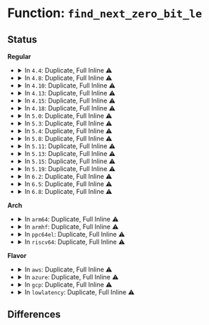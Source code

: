 # Function: <code>find_next_zero_bit_le</code>

## Status
<b>Regular</b>
<ul>
<li>
<details>
<summary>In <code>4.4</code>: Duplicate, Full Inline ⚠️</summary>

**Collision:** Static Duplication

**Inline:** Full

**Transformation:** False

**Instances:**

```
In fs/ext4/balloc.c (ffffffff8128f224)
Location: include/asm-generic/bitops/le.h:11
Inline: True
Inline callers:
  - fs/ext4/balloc.c:ext4_validate_block_bitmap
```
```
In fs/ext4/ialloc.c (ffffffff812946f6)
Location: include/asm-generic/bitops/le.h:11
Inline: True
Inline callers:
  - fs/ext4/ialloc.c:__ext4_new_inode
```
```
In fs/ext4/mballoc.c (ffffffff812ce238)
Location: include/asm-generic/bitops/le.h:11
Inline: True
Inline callers:
  - fs/ext4/mballoc.c:ext4_mb_generate_buddy
  - fs/ext4/mballoc.c:ext4_mb_generate_buddy
  - fs/ext4/mballoc.c:mb_free_blocks
  - fs/ext4/mballoc.c:ext4_mb_simple_scan_group
  - fs/ext4/mballoc.c:ext4_mb_complex_scan_group
  - fs/ext4/mballoc.c:ext4_trim_fs
```
```
In drivers/nvdimm/label.c (ffffffff8159f5f9)
Location: include/asm-generic/bitops/le.h:11
Inline: True
Inline callers:
  - drivers/nvdimm/label.c:nd_label_reserve_dpa
  - drivers/nvdimm/label.c:nd_label_reserve_dpa
  - drivers/nvdimm/label.c:nd_label_active_count
  - drivers/nvdimm/label.c:nd_label_active_count
  - drivers/nvdimm/label.c:nd_label_active
  - drivers/nvdimm/label.c:nd_label_active
  - drivers/nvdimm/label.c:__blk_label_update
  - drivers/nvdimm/label.c:__blk_label_update
  - drivers/nvdimm/label.c:__blk_label_update
  - drivers/nvdimm/label.c:__blk_label_update
```
</details>
</li>
<li>
<details>
<summary>In <code>4.8</code>: Duplicate, Full Inline ⚠️</summary>

**Collision:** Static Duplication

**Inline:** Full

**Transformation:** False

**Instances:**

```
In fs/ext4/balloc.c (ffffffff812bc740)
Location: include/asm-generic/bitops/le.h:11
Inline: True
Inline callers:
  - fs/ext4/balloc.c:ext4_validate_block_bitmap
```
```
In fs/ext4/ialloc.c (ffffffff812c1cf1)
Location: include/asm-generic/bitops/le.h:11
Inline: True
Inline callers:
  - fs/ext4/ialloc.c:__ext4_new_inode
```
```
In fs/ext4/mballoc.c (ffffffff8130566d)
Location: include/asm-generic/bitops/le.h:11
Inline: True
Inline callers:
  - fs/ext4/mballoc.c:ext4_trim_fs
  - fs/ext4/mballoc.c:ext4_mb_complex_scan_group
  - fs/ext4/mballoc.c:ext4_mb_simple_scan_group
  - fs/ext4/mballoc.c:mb_free_blocks
  - fs/ext4/mballoc.c:ext4_mb_generate_buddy
  - fs/ext4/mballoc.c:ext4_mb_generate_buddy
```
```
In drivers/nvdimm/label.c (ffffffff815f6336)
Location: include/asm-generic/bitops/le.h:11
Inline: True
Inline callers:
  - drivers/nvdimm/label.c:__blk_label_update
  - drivers/nvdimm/label.c:__blk_label_update
  - drivers/nvdimm/label.c:__blk_label_update
  - drivers/nvdimm/label.c:__blk_label_update
  - drivers/nvdimm/label.c:nd_label_active
  - drivers/nvdimm/label.c:nd_label_active
  - drivers/nvdimm/label.c:nd_label_active_count
  - drivers/nvdimm/label.c:nd_label_active_count
  - drivers/nvdimm/label.c:nd_label_reserve_dpa
  - drivers/nvdimm/label.c:nd_label_reserve_dpa
```
</details>
</li>
<li>
<details>
<summary>In <code>4.10</code>: Duplicate, Full Inline ⚠️</summary>

**Collision:** Static Duplication

**Inline:** Full

**Transformation:** False

**Instances:**

```
In fs/ext4/balloc.c (ffffffff812d1d90)
Location: include/asm-generic/bitops/le.h:11
Inline: True
Inline callers:
  - fs/ext4/balloc.c:ext4_validate_block_bitmap
```
```
In fs/ext4/ialloc.c (ffffffff812d7353)
Location: include/asm-generic/bitops/le.h:11
Inline: True
Inline callers:
  - fs/ext4/ialloc.c:__ext4_new_inode
```
```
In fs/ext4/mballoc.c (ffffffff8131b62b)
Location: include/asm-generic/bitops/le.h:11
Inline: True
Inline callers:
  - fs/ext4/mballoc.c:ext4_trim_fs
  - fs/ext4/mballoc.c:ext4_mb_complex_scan_group
  - fs/ext4/mballoc.c:ext4_mb_simple_scan_group
  - fs/ext4/mballoc.c:mb_free_blocks
  - fs/ext4/mballoc.c:ext4_mb_generate_buddy
  - fs/ext4/mballoc.c:ext4_mb_generate_buddy
```
```
In drivers/nvdimm/label.c (ffffffff81624163)
Location: include/asm-generic/bitops/le.h:11
Inline: True
Inline callers:
  - drivers/nvdimm/label.c:__blk_label_update
  - drivers/nvdimm/label.c:__blk_label_update
  - drivers/nvdimm/label.c:__blk_label_update
  - drivers/nvdimm/label.c:__blk_label_update
  - drivers/nvdimm/label.c:nd_label_active
  - drivers/nvdimm/label.c:nd_label_active
  - drivers/nvdimm/label.c:nd_label_active_count
  - drivers/nvdimm/label.c:nd_label_active_count
  - drivers/nvdimm/label.c:nd_label_reserve_dpa
  - drivers/nvdimm/label.c:nd_label_reserve_dpa
```
</details>
</li>
<li>
<details>
<summary>In <code>4.13</code>: Duplicate, Full Inline ⚠️</summary>

**Collision:** Static Duplication

**Inline:** Full

**Transformation:** False

**Instances:**

```
In fs/ext4/balloc.c (ffffffff812e3437)
Location: include/asm-generic/bitops/le.h:11
Inline: True
Inline callers:
  - fs/ext4/balloc.c:ext4_validate_block_bitmap
```
```
In fs/ext4/ialloc.c (ffffffff812f56e8)
Location: include/asm-generic/bitops/le.h:11
Inline: True
Inline callers:
  - fs/ext4/ialloc.c:__ext4_new_inode
```
```
In fs/ext4/mballoc.c (ffffffff813131ac)
Location: include/asm-generic/bitops/le.h:11
Inline: True
Inline callers:
  - fs/ext4/mballoc.c:ext4_mballoc_query_range
  - fs/ext4/mballoc.c:ext4_trim_fs
  - fs/ext4/mballoc.c:ext4_mb_complex_scan_group
  - fs/ext4/mballoc.c:ext4_mb_simple_scan_group
  - fs/ext4/mballoc.c:mb_free_blocks
  - fs/ext4/mballoc.c:ext4_mb_generate_buddy
  - fs/ext4/mballoc.c:ext4_mb_generate_buddy
```
```
In drivers/nvdimm/label.c (ffffffff81638e50)
Location: include/asm-generic/bitops/le.h:11
Inline: True
Inline callers:
  - drivers/nvdimm/label.c:__blk_label_update
  - drivers/nvdimm/label.c:__blk_label_update
  - drivers/nvdimm/label.c:__blk_label_update
  - drivers/nvdimm/label.c:__blk_label_update
  - drivers/nvdimm/label.c:nd_label_active
  - drivers/nvdimm/label.c:nd_label_active
  - drivers/nvdimm/label.c:nd_label_active_count
  - drivers/nvdimm/label.c:nd_label_active_count
  - drivers/nvdimm/label.c:nd_label_reserve_dpa
  - drivers/nvdimm/label.c:nd_label_reserve_dpa
```
</details>
</li>
<li>
<details>
<summary>In <code>4.15</code>: Duplicate, Full Inline ⚠️</summary>

**Collision:** Static Duplication

**Inline:** Full

**Transformation:** False

**Instances:**

```
In fs/ext4/balloc.c (ffffffff81307e27)
Location: include/asm-generic/bitops/le.h:12
Inline: True
Inline callers:
  - fs/ext4/balloc.c:ext4_validate_block_bitmap
```
```
In fs/ext4/ialloc.c (ffffffff81318450)
Location: include/asm-generic/bitops/le.h:12
Inline: True
```
```
In fs/ext4/mballoc.c (ffffffff8133796c)
Location: include/asm-generic/bitops/le.h:12
Inline: True
Inline callers:
  - fs/ext4/mballoc.c:ext4_mballoc_query_range
  - fs/ext4/mballoc.c:ext4_trim_fs
  - fs/ext4/mballoc.c:ext4_mb_complex_scan_group
  - fs/ext4/mballoc.c:ext4_mb_simple_scan_group
  - fs/ext4/mballoc.c:mb_free_blocks
  - fs/ext4/mballoc.c:ext4_mb_generate_buddy
  - fs/ext4/mballoc.c:ext4_mb_generate_buddy
```
```
In drivers/nvdimm/label.c (ffffffff816a1530)
Location: include/asm-generic/bitops/le.h:12
Inline: True
Inline callers:
  - drivers/nvdimm/label.c:__blk_label_update
  - drivers/nvdimm/label.c:__blk_label_update
  - drivers/nvdimm/label.c:__blk_label_update
  - drivers/nvdimm/label.c:__blk_label_update
  - drivers/nvdimm/label.c:nd_label_active
  - drivers/nvdimm/label.c:nd_label_active
  - drivers/nvdimm/label.c:nd_label_active_count
  - drivers/nvdimm/label.c:nd_label_active_count
  - drivers/nvdimm/label.c:nd_label_reserve_dpa
  - drivers/nvdimm/label.c:nd_label_reserve_dpa
```
</details>
</li>
<li>
<details>
<summary>In <code>4.18</code>: Duplicate, Full Inline ⚠️</summary>

**Collision:** Static Duplication

**Inline:** Full

**Transformation:** False

**Instances:**

```
In fs/ext4/balloc.c (ffffffff81335d6f)
Location: include/asm-generic/bitops/le.h:12
Inline: True
```
```
In fs/ext4/ialloc.c (ffffffff81346890)
Location: include/asm-generic/bitops/le.h:12
Inline: True
```
```
In fs/ext4/mballoc.c (ffffffff81365eba)
Location: include/asm-generic/bitops/le.h:12
Inline: True
Inline callers:
  - fs/ext4/mballoc.c:ext4_mballoc_query_range
  - fs/ext4/mballoc.c:ext4_trim_fs
  - fs/ext4/mballoc.c:ext4_mb_complex_scan_group
  - fs/ext4/mballoc.c:ext4_mb_simple_scan_group
  - fs/ext4/mballoc.c:mb_free_blocks
  - fs/ext4/mballoc.c:ext4_mb_generate_buddy
  - fs/ext4/mballoc.c:ext4_mb_generate_buddy
```
```
In drivers/nvdimm/label.c (ffffffff816ddcec)
Location: include/asm-generic/bitops/le.h:12
Inline: True
Inline callers:
  - drivers/nvdimm/label.c:__blk_label_update
  - drivers/nvdimm/label.c:__blk_label_update
  - drivers/nvdimm/label.c:__blk_label_update
  - drivers/nvdimm/label.c:__blk_label_update
  - drivers/nvdimm/label.c:nd_label_active
  - drivers/nvdimm/label.c:nd_label_active
  - drivers/nvdimm/label.c:nd_label_active_count
  - drivers/nvdimm/label.c:nd_label_active_count
  - drivers/nvdimm/label.c:nd_label_reserve_dpa
  - drivers/nvdimm/label.c:nd_label_reserve_dpa
```
</details>
</li>
<li>
<details>
<summary>In <code>5.0</code>: Duplicate, Full Inline ⚠️</summary>

**Collision:** Static Duplication

**Inline:** Full

**Transformation:** False

**Instances:**

```
In fs/ext4/balloc.c (ffffffff8134cfef)
Location: include/asm-generic/bitops/le.h:12
Inline: True
```
```
In fs/ext4/ialloc.c (ffffffff8135e580)
Location: include/asm-generic/bitops/le.h:12
Inline: True
```
```
In fs/ext4/mballoc.c (ffffffff8137e31a)
Location: include/asm-generic/bitops/le.h:12
Inline: True
Inline callers:
  - fs/ext4/mballoc.c:ext4_mballoc_query_range
  - fs/ext4/mballoc.c:ext4_trim_fs
  - fs/ext4/mballoc.c:ext4_mb_complex_scan_group
  - fs/ext4/mballoc.c:ext4_mb_simple_scan_group
  - fs/ext4/mballoc.c:mb_free_blocks
  - fs/ext4/mballoc.c:ext4_mb_generate_buddy
  - fs/ext4/mballoc.c:ext4_mb_generate_buddy
```
```
In drivers/nvdimm/label.c (ffffffff81700050)
Location: include/asm-generic/bitops/le.h:12
Inline: True
Inline callers:
  - drivers/nvdimm/label.c:__blk_label_update
  - drivers/nvdimm/label.c:__blk_label_update
  - drivers/nvdimm/label.c:__blk_label_update
  - drivers/nvdimm/label.c:__blk_label_update
  - drivers/nvdimm/label.c:nd_label_active
  - drivers/nvdimm/label.c:nd_label_active
  - drivers/nvdimm/label.c:nd_label_active_count
  - drivers/nvdimm/label.c:nd_label_active_count
  - drivers/nvdimm/label.c:nd_label_reserve_dpa
  - drivers/nvdimm/label.c:nd_label_reserve_dpa
```
</details>
</li>
<li>
<details>
<summary>In <code>5.3</code>: Duplicate, Full Inline ⚠️</summary>

**Collision:** Static Duplication

**Inline:** Full

**Transformation:** False

**Instances:**

```
In fs/ext4/balloc.c (ffffffff813759cd)
Location: include/asm-generic/bitops/le.h:12
Inline: True
```
```
In fs/ext4/ialloc.c (ffffffff81387761)
Location: include/asm-generic/bitops/le.h:12
Inline: True
```
```
In fs/ext4/mballoc.c (ffffffff813a7788)
Location: include/asm-generic/bitops/le.h:12
Inline: True
Inline callers:
  - fs/ext4/mballoc.c:ext4_mballoc_query_range
  - fs/ext4/mballoc.c:ext4_trim_all_free
  - fs/ext4/mballoc.c:ext4_mb_complex_scan_group
  - fs/ext4/mballoc.c:ext4_mb_simple_scan_group
  - fs/ext4/mballoc.c:mb_free_blocks
  - fs/ext4/mballoc.c:ext4_mb_generate_buddy
  - fs/ext4/mballoc.c:ext4_mb_generate_buddy
```
```
In drivers/nvdimm/label.c (ffffffff81739e21)
Location: include/asm-generic/bitops/le.h:12
Inline: True
Inline callers:
  - drivers/nvdimm/label.c:__blk_label_update
  - drivers/nvdimm/label.c:__blk_label_update
  - drivers/nvdimm/label.c:__blk_label_update
  - drivers/nvdimm/label.c:__blk_label_update
  - drivers/nvdimm/label.c:nd_label_active
  - drivers/nvdimm/label.c:nd_label_active
  - drivers/nvdimm/label.c:nd_label_active_count
  - drivers/nvdimm/label.c:nd_label_active_count
  - drivers/nvdimm/label.c:nd_label_reserve_dpa
  - drivers/nvdimm/label.c:nd_label_reserve_dpa
```
</details>
</li>
<li>
<details>
<summary>In <code>5.4</code>: Duplicate, Full Inline ⚠️</summary>

**Collision:** Static Duplication

**Inline:** Full

**Transformation:** False

**Instances:**

```
In fs/ext4/balloc.c (ffffffff8138dc38)
Location: include/asm-generic/bitops/le.h:12
Inline: True
```
```
In fs/ext4/ialloc.c (ffffffff813a0651)
Location: include/asm-generic/bitops/le.h:12
Inline: True
```
```
In fs/ext4/mballoc.c (ffffffff813c0628)
Location: include/asm-generic/bitops/le.h:12
Inline: True
Inline callers:
  - fs/ext4/mballoc.c:ext4_mballoc_query_range
  - fs/ext4/mballoc.c:ext4_trim_all_free
  - fs/ext4/mballoc.c:ext4_mb_complex_scan_group
  - fs/ext4/mballoc.c:ext4_mb_simple_scan_group
  - fs/ext4/mballoc.c:mb_free_blocks
  - fs/ext4/mballoc.c:ext4_mb_generate_buddy
  - fs/ext4/mballoc.c:ext4_mb_generate_buddy
```
```
In drivers/nvdimm/label.c (ffffffff8175db71)
Location: include/asm-generic/bitops/le.h:12
Inline: True
Inline callers:
  - drivers/nvdimm/label.c:__blk_label_update
  - drivers/nvdimm/label.c:__blk_label_update
  - drivers/nvdimm/label.c:__blk_label_update
  - drivers/nvdimm/label.c:__blk_label_update
  - drivers/nvdimm/label.c:nd_label_active
  - drivers/nvdimm/label.c:nd_label_active
  - drivers/nvdimm/label.c:nd_label_active_count
  - drivers/nvdimm/label.c:nd_label_active_count
  - drivers/nvdimm/label.c:nd_label_reserve_dpa
  - drivers/nvdimm/label.c:nd_label_reserve_dpa
```
</details>
</li>
<li>
<details>
<summary>In <code>5.8</code>: Duplicate, Full Inline ⚠️</summary>

**Collision:** Static Duplication

**Inline:** Full

**Transformation:** False

**Instances:**

```
In fs/ext4/balloc.c (ffffffff813d8f50)
Location: include/asm-generic/bitops/le.h:12
Inline: True
Inline callers:
  - fs/ext4/balloc.c:ext4_valid_block_bitmap
```
```
In fs/ext4/ialloc.c (ffffffff813ec0d2)
Location: include/asm-generic/bitops/le.h:12
Inline: True
Inline callers:
  - fs/ext4/ialloc.c:find_inode_bit
```
```
In fs/ext4/mballoc.c (ffffffff8140c758)
Location: include/asm-generic/bitops/le.h:12
Inline: True
Inline callers:
  - fs/ext4/mballoc.c:ext4_mballoc_query_range
  - fs/ext4/mballoc.c:ext4_trim_all_free
  - fs/ext4/mballoc.c:ext4_mb_complex_scan_group
  - fs/ext4/mballoc.c:ext4_mb_simple_scan_group
  - fs/ext4/mballoc.c:mb_free_blocks
  - fs/ext4/mballoc.c:ext4_mb_generate_buddy
  - fs/ext4/mballoc.c:ext4_mb_generate_buddy
```
```
In drivers/nvdimm/label.c (ffffffff8181d6c3)
Location: include/asm-generic/bitops/le.h:12
Inline: True
Inline callers:
  - drivers/nvdimm/label.c:__blk_label_update
  - drivers/nvdimm/label.c:__blk_label_update
  - drivers/nvdimm/label.c:__blk_label_update
  - drivers/nvdimm/label.c:__blk_label_update
  - drivers/nvdimm/label.c:nd_label_active
  - drivers/nvdimm/label.c:nd_label_active
  - drivers/nvdimm/label.c:nd_label_active_count
  - drivers/nvdimm/label.c:nd_label_active_count
  - drivers/nvdimm/label.c:nd_label_reserve_dpa
  - drivers/nvdimm/label.c:nd_label_reserve_dpa
```
</details>
</li>
<li>
<details>
<summary>In <code>5.11</code>: Duplicate, Full Inline ⚠️</summary>

**Collision:** Static Duplication

**Inline:** Full

**Transformation:** False

**Instances:**

```
In fs/ext4/balloc.c (ffffffff813eab60)
Location: include/asm-generic/bitops/le.h:12
Inline: True
Inline callers:
  - fs/ext4/balloc.c:ext4_valid_block_bitmap
```
```
In fs/ext4/ialloc.c (ffffffff813fe282)
Location: include/asm-generic/bitops/le.h:12
Inline: True
Inline callers:
  - fs/ext4/ialloc.c:find_inode_bit
```
```
In fs/ext4/mballoc.c (ffffffff8141fbc8)
Location: include/asm-generic/bitops/le.h:12
Inline: True
Inline callers:
  - fs/ext4/mballoc.c:ext4_mballoc_query_range
  - fs/ext4/mballoc.c:ext4_trim_all_free
  - fs/ext4/mballoc.c:ext4_mb_complex_scan_group
  - fs/ext4/mballoc.c:ext4_mb_simple_scan_group
  - fs/ext4/mballoc.c:mb_test_and_clear_bits
  - fs/ext4/mballoc.c:ext4_mb_generate_buddy
  - fs/ext4/mballoc.c:ext4_mb_generate_buddy
```
```
In drivers/nvdimm/label.c (ffffffff8182c7e7)
Location: include/asm-generic/bitops/le.h:12
Inline: True
Inline callers:
  - drivers/nvdimm/label.c:__blk_label_update
  - drivers/nvdimm/label.c:__blk_label_update
  - drivers/nvdimm/label.c:__blk_label_update
  - drivers/nvdimm/label.c:__blk_label_update
  - drivers/nvdimm/label.c:nd_label_active
  - drivers/nvdimm/label.c:nd_label_active
  - drivers/nvdimm/label.c:nd_label_active_count
  - drivers/nvdimm/label.c:nd_label_active_count
  - drivers/nvdimm/label.c:nd_label_reserve_dpa
  - drivers/nvdimm/label.c:nd_label_reserve_dpa
```
</details>
</li>
<li>
<details>
<summary>In <code>5.13</code>: Duplicate, Full Inline ⚠️</summary>

**Collision:** Static Duplication

**Inline:** Full

**Transformation:** False

**Instances:**

```
In fs/ext4/balloc.c (ffffffff813f1083)
Location: include/asm-generic/bitops/le.h:14
Inline: True
Inline callers:
  - fs/ext4/balloc.c:ext4_valid_block_bitmap
```
```
In fs/ext4/ialloc.c (ffffffff8140466f)
Location: include/asm-generic/bitops/le.h:14
Inline: True
Inline callers:
  - fs/ext4/ialloc.c:find_inode_bit
```
```
In fs/ext4/mballoc.c (ffffffff81426474)
Location: include/asm-generic/bitops/le.h:14
Inline: True
Inline callers:
  - fs/ext4/mballoc.c:ext4_mballoc_query_range
  - fs/ext4/mballoc.c:ext4_trim_all_free
  - fs/ext4/mballoc.c:ext4_mb_complex_scan_group
  - fs/ext4/mballoc.c:ext4_mb_simple_scan_group
  - fs/ext4/mballoc.c:mb_test_and_clear_bits
  - fs/ext4/mballoc.c:ext4_mb_generate_buddy
  - fs/ext4/mballoc.c:ext4_mb_generate_buddy
```
```
In drivers/nvdimm/label.c (ffffffff8180fafe)
Location: include/asm-generic/bitops/le.h:14
Inline: True
Inline callers:
  - drivers/nvdimm/label.c:__blk_label_update
  - drivers/nvdimm/label.c:__blk_label_update
  - drivers/nvdimm/label.c:__blk_label_update
  - drivers/nvdimm/label.c:__blk_label_update
  - drivers/nvdimm/label.c:nd_label_active
  - drivers/nvdimm/label.c:nd_label_active
  - drivers/nvdimm/label.c:nd_label_active_count
  - drivers/nvdimm/label.c:nd_label_active_count
  - drivers/nvdimm/label.c:nd_label_reserve_dpa
  - drivers/nvdimm/label.c:nd_label_reserve_dpa
```
</details>
</li>
<li>
<details>
<summary>In <code>5.15</code>: Duplicate, Full Inline ⚠️</summary>

**Collision:** Static Duplication

**Inline:** Full

**Transformation:** False

**Instances:**

```
In fs/ext4/balloc.c (ffffffff81443044)
Location: include/asm-generic/bitops/le.h:14
Inline: True
Inline callers:
  - fs/ext4/balloc.c:ext4_valid_block_bitmap
```
```
In fs/ext4/ialloc.c (ffffffff81456e1f)
Location: include/asm-generic/bitops/le.h:14
Inline: True
Inline callers:
  - fs/ext4/ialloc.c:find_inode_bit
```
```
In fs/ext4/mballoc.c (ffffffff8147a123)
Location: include/asm-generic/bitops/le.h:14
Inline: True
Inline callers:
  - fs/ext4/mballoc.c:ext4_mballoc_query_range
  - fs/ext4/mballoc.c:ext4_try_to_trim_range
  - fs/ext4/mballoc.c:ext4_mb_complex_scan_group
  - fs/ext4/mballoc.c:ext4_mb_simple_scan_group
  - fs/ext4/mballoc.c:mb_test_and_clear_bits
  - fs/ext4/mballoc.c:ext4_mb_generate_buddy
  - fs/ext4/mballoc.c:ext4_mb_generate_buddy
```
```
In drivers/nvdimm/label.c (ffffffff8189a04e)
Location: include/asm-generic/bitops/le.h:14
Inline: True
Inline callers:
  - drivers/nvdimm/label.c:__blk_label_update
  - drivers/nvdimm/label.c:__blk_label_update
  - drivers/nvdimm/label.c:__blk_label_update
  - drivers/nvdimm/label.c:__blk_label_update
  - drivers/nvdimm/label.c:nd_label_active
  - drivers/nvdimm/label.c:nd_label_active
  - drivers/nvdimm/label.c:nd_label_active_count
  - drivers/nvdimm/label.c:nd_label_active_count
  - drivers/nvdimm/label.c:nd_label_reserve_dpa
  - drivers/nvdimm/label.c:nd_label_reserve_dpa
```
</details>
</li>
<li>
<details>
<summary>In <code>5.19</code>: Duplicate, Full Inline ⚠️</summary>

**Collision:** Static Duplication

**Inline:** Full

**Transformation:** False

**Instances:**

```
In fs/ext4/balloc.c (ffffffff814bee82)
Location: include/linux/find.h:215
Inline: True
Inline callers:
  - fs/ext4/balloc.c:ext4_valid_block_bitmap
```
```
In fs/ext4/ialloc.c (ffffffff814d48ff)
Location: include/linux/find.h:215
Inline: True
Inline callers:
  - fs/ext4/ialloc.c:find_inode_bit
```
```
In fs/ext4/mballoc.c (ffffffff814fc3f1)
Location: include/linux/find.h:215
Inline: True
Inline callers:
  - fs/ext4/mballoc.c:ext4_mballoc_query_range
  - fs/ext4/mballoc.c:ext4_try_to_trim_range
  - fs/ext4/mballoc.c:ext4_mb_complex_scan_group
  - fs/ext4/mballoc.c:ext4_mb_simple_scan_group
  - fs/ext4/mballoc.c:mb_free_blocks
  - fs/ext4/mballoc.c:ext4_mb_generate_buddy
  - fs/ext4/mballoc.c:ext4_mb_generate_buddy
```
```
In drivers/nvdimm/label.c (ffffffff819e2b92)
Location: include/linux/find.h:215
Inline: True
Inline callers:
  - drivers/nvdimm/label.c:nd_label_active
  - drivers/nvdimm/label.c:nd_label_active
  - drivers/nvdimm/label.c:nd_label_active_count
  - drivers/nvdimm/label.c:nd_label_active_count
  - drivers/nvdimm/label.c:nd_label_reserve_dpa
  - drivers/nvdimm/label.c:nd_label_reserve_dpa
```
</details>
</li>
<li>
<details>
<summary>In <code>6.2</code>: Duplicate, Full Inline ⚠️</summary>

**Collision:** Static Duplication

**Inline:** Full

**Transformation:** False

**Instances:**

```
In fs/ext4/balloc.c (ffffffff81556d63)
Location: include/linux/find.h:417
Inline: True
Inline callers:
  - fs/ext4/balloc.c:ext4_valid_block_bitmap
```
```
In fs/ext4/ialloc.c (ffffffff8156d5bf)
Location: include/linux/find.h:417
Inline: True
Inline callers:
  - fs/ext4/ialloc.c:find_inode_bit
```
```
In fs/ext4/mballoc.c (ffffffff81596b4e)
Location: include/linux/find.h:417
Inline: True
Inline callers:
  - fs/ext4/mballoc.c:ext4_mballoc_query_range
  - fs/ext4/mballoc.c:ext4_try_to_trim_range
  - fs/ext4/mballoc.c:ext4_mb_complex_scan_group
  - fs/ext4/mballoc.c:ext4_mb_simple_scan_group
  - fs/ext4/mballoc.c:mb_free_blocks
  - fs/ext4/mballoc.c:ext4_mb_generate_buddy
  - fs/ext4/mballoc.c:ext4_mb_generate_buddy
```
```
In drivers/nvdimm/label.c (ffffffff81b5e776)
Location: include/linux/find.h:417
Inline: True
Inline callers:
  - drivers/nvdimm/label.c:nd_label_active
  - drivers/nvdimm/label.c:nd_label_active
  - drivers/nvdimm/label.c:nd_label_active_count
  - drivers/nvdimm/label.c:nd_label_active_count
  - drivers/nvdimm/label.c:nd_label_reserve_dpa
  - drivers/nvdimm/label.c:nd_label_reserve_dpa
```
</details>
</li>
<li>
<details>
<summary>In <code>6.5</code>: Duplicate, Full Inline ⚠️</summary>

**Collision:** Static Duplication

**Inline:** Full

**Transformation:** False

**Instances:**

```
In fs/ext4/balloc.c (ffffffff8158ef34)
Location: include/linux/find.h:482
Inline: True
Inline callers:
  - fs/ext4/balloc.c:ext4_validate_block_bitmap
  - fs/ext4/balloc.c:ext4_valid_block_bitmap
```
```
In fs/ext4/ialloc.c (ffffffff815a54af)
Location: include/linux/find.h:482
Inline: True
Inline callers:
  - fs/ext4/ialloc.c:find_inode_bit
```
```
In fs/ext4/mballoc.c (ffffffff815cd56e)
Location: include/linux/find.h:482
Inline: True
Inline callers:
  - fs/ext4/mballoc.c:ext4_mballoc_query_range
  - fs/ext4/mballoc.c:ext4_try_to_trim_range
  - fs/ext4/mballoc.c:ext4_mb_new_blocks_simple
  - fs/ext4/mballoc.c:ext4_mb_complex_scan_group
  - fs/ext4/mballoc.c:ext4_mb_simple_scan_group
  - fs/ext4/mballoc.c:mb_free_blocks
  - fs/ext4/mballoc.c:ext4_mb_generate_buddy
  - fs/ext4/mballoc.c:ext4_mb_generate_buddy
```
```
In drivers/nvdimm/label.c (ffffffff81bb1d26)
Location: include/linux/find.h:482
Inline: True
Inline callers:
  - drivers/nvdimm/label.c:nd_label_active
  - drivers/nvdimm/label.c:nd_label_active
  - drivers/nvdimm/label.c:nd_label_active_count
  - drivers/nvdimm/label.c:nd_label_active_count
  - drivers/nvdimm/label.c:nd_label_reserve_dpa
  - drivers/nvdimm/label.c:nd_label_reserve_dpa
```
</details>
</li>
<li>
<details>
<summary>In <code>6.8</code>: Duplicate, Full Inline ⚠️</summary>

**Collision:** Static Duplication

**Inline:** Full

**Transformation:** False

**Instances:**

```
In fs/ext4/balloc.c (ffffffff815c7c44)
Location: include/linux/find.h:482
Inline: True
Inline callers:
  - fs/ext4/balloc.c:ext4_validate_block_bitmap
  - fs/ext4/balloc.c:ext4_valid_block_bitmap
```
```
In fs/ext4/ialloc.c (ffffffff815de31f)
Location: include/linux/find.h:482
Inline: True
Inline callers:
  - fs/ext4/ialloc.c:find_inode_bit
```
```
In fs/ext4/mballoc.c (ffffffff81605dee)
Location: include/linux/find.h:482
Inline: True
Inline callers:
  - fs/ext4/mballoc.c:ext4_mballoc_query_range
  - fs/ext4/mballoc.c:ext4_try_to_trim_range
  - fs/ext4/mballoc.c:ext4_mb_new_blocks_simple
  - fs/ext4/mballoc.c:ext4_mb_release_inode_pa
  - fs/ext4/mballoc.c:ext4_mb_complex_scan_group
  - fs/ext4/mballoc.c:ext4_mb_simple_scan_group
  - fs/ext4/mballoc.c:mb_free_blocks
  - fs/ext4/mballoc.c:ext4_mb_generate_buddy
  - fs/ext4/mballoc.c:ext4_mb_generate_buddy
```
```
In drivers/nvdimm/label.c (ffffffff81c06216)
Location: include/linux/find.h:482
Inline: True
Inline callers:
  - drivers/nvdimm/label.c:nd_label_active
  - drivers/nvdimm/label.c:nd_label_active
  - drivers/nvdimm/label.c:nd_label_active_count
  - drivers/nvdimm/label.c:nd_label_active_count
  - drivers/nvdimm/label.c:nd_label_reserve_dpa
  - drivers/nvdimm/label.c:nd_label_reserve_dpa
```
</details>
</li>
</ul>
<b>Arch</b>
<ul>
<li>
<details>
<summary>In <code>arm64</code>: Duplicate, Full Inline ⚠️</summary>

**Collision:** Static Duplication

**Inline:** Full

**Transformation:** False

**Instances:**

```
In fs/ext4/balloc.c (ffff80001045fc94)
Location: include/asm-generic/bitops/le.h:12
Inline: True
```
```
In fs/ext4/ialloc.c (ffff800010473af8)
Location: include/asm-generic/bitops/le.h:12
Inline: True
```
```
In fs/ext4/mballoc.c (ffff80001049725c)
Location: include/asm-generic/bitops/le.h:12
Inline: True
Inline callers:
  - fs/ext4/mballoc.c:ext4_mballoc_query_range
  - fs/ext4/mballoc.c:ext4_trim_all_free
  - fs/ext4/mballoc.c:ext4_mb_complex_scan_group
  - fs/ext4/mballoc.c:ext4_mb_simple_scan_group
  - fs/ext4/mballoc.c:mb_free_blocks
  - fs/ext4/mballoc.c:ext4_mb_generate_buddy
  - fs/ext4/mballoc.c:ext4_mb_generate_buddy
```
```
In drivers/nvdimm/label.c (ffff80001095f258)
Location: include/asm-generic/bitops/le.h:12
Inline: True
Inline callers:
  - drivers/nvdimm/label.c:__blk_label_update
  - drivers/nvdimm/label.c:__blk_label_update
  - drivers/nvdimm/label.c:__blk_label_update
  - drivers/nvdimm/label.c:__blk_label_update
  - drivers/nvdimm/label.c:nd_label_active
  - drivers/nvdimm/label.c:nd_label_active
  - drivers/nvdimm/label.c:nd_label_active_count
  - drivers/nvdimm/label.c:nd_label_active_count
  - drivers/nvdimm/label.c:nd_label_reserve_dpa
  - drivers/nvdimm/label.c:nd_label_reserve_dpa
```
</details>
</li>
<li>
<details>
<summary>In <code>armhf</code>: Duplicate, Full Inline ⚠️</summary>

**Collision:** Static Duplication

**Inline:** Full

**Transformation:** False

**Instances:**

```
In fs/ext4/balloc.c (c062046c)
Location: include/asm-generic/bitops/le.h:12
Inline: True
```
```
In fs/ext4/ialloc.c (c0634b6c)
Location: include/asm-generic/bitops/le.h:12
Inline: True
Inline callers:
  - fs/ext4/ialloc.c:find_inode_bit
```
```
In fs/ext4/mballoc.c (c0659558)
Location: include/asm-generic/bitops/le.h:12
Inline: True
Inline callers:
  - fs/ext4/mballoc.c:ext4_mballoc_query_range
  - fs/ext4/mballoc.c:ext4_trim_all_free
  - fs/ext4/mballoc.c:ext4_mb_release_inode_pa
  - fs/ext4/mballoc.c:ext4_mb_complex_scan_group
  - fs/ext4/mballoc.c:ext4_mb_simple_scan_group
  - fs/ext4/mballoc.c:mb_free_blocks
  - fs/ext4/mballoc.c:ext4_mb_generate_buddy
  - fs/ext4/mballoc.c:ext4_mb_generate_buddy
```
</details>
</li>
<li>
<details>
<summary>In <code>ppc64el</code>: Duplicate, Full Inline ⚠️</summary>

**Collision:** Static Duplication

**Inline:** Full

**Transformation:** False

**Instances:**

```
In fs/ext4/balloc.c (c00000000057bf14)
Location: include/asm-generic/bitops/le.h:12
Inline: True
```
```
In fs/ext4/ialloc.c (c000000000595050)
Location: include/asm-generic/bitops/le.h:12
Inline: True
```
```
In fs/ext4/mballoc.c (c0000000005c17dc)
Location: include/asm-generic/bitops/le.h:12
Inline: True
Inline callers:
  - fs/ext4/mballoc.c:ext4_mballoc_query_range
  - fs/ext4/mballoc.c:ext4_trim_all_free
  - fs/ext4/mballoc.c:ext4_mb_complex_scan_group
  - fs/ext4/mballoc.c:ext4_mb_simple_scan_group
  - fs/ext4/mballoc.c:mb_free_blocks
  - fs/ext4/mballoc.c:ext4_mb_generate_buddy
  - fs/ext4/mballoc.c:ext4_mb_generate_buddy
```
```
In drivers/nvdimm/label.c (c000000000a119e8)
Location: include/asm-generic/bitops/le.h:12
Inline: True
Inline callers:
  - drivers/nvdimm/label.c:__blk_label_update
  - drivers/nvdimm/label.c:__blk_label_update
  - drivers/nvdimm/label.c:__blk_label_update
  - drivers/nvdimm/label.c:__blk_label_update
  - drivers/nvdimm/label.c:nd_label_active
  - drivers/nvdimm/label.c:nd_label_active
  - drivers/nvdimm/label.c:nd_label_active_count
  - drivers/nvdimm/label.c:nd_label_active_count
  - drivers/nvdimm/label.c:nd_label_reserve_dpa
  - drivers/nvdimm/label.c:nd_label_reserve_dpa
```
</details>
</li>
<li>
<details>
<summary>In <code>riscv64</code>: Duplicate, Full Inline ⚠️</summary>

**Collision:** Static Duplication

**Inline:** Full

**Transformation:** False

**Instances:**

```
In fs/ext4/balloc.c (ffffffe0002ef38a)
Location: include/asm-generic/bitops/le.h:12
Inline: True
```
```
In fs/ext4/ialloc.c (ffffffe0002ff858)
Location: include/asm-generic/bitops/le.h:12
Inline: True
```
```
In fs/ext4/mballoc.c (ffffffe00031bc48)
Location: include/asm-generic/bitops/le.h:12
Inline: True
Inline callers:
  - fs/ext4/mballoc.c:ext4_mballoc_query_range
  - fs/ext4/mballoc.c:ext4_trim_all_free
  - fs/ext4/mballoc.c:ext4_mb_complex_scan_group
  - fs/ext4/mballoc.c:ext4_mb_simple_scan_group
  - fs/ext4/mballoc.c:mb_free_blocks
  - fs/ext4/mballoc.c:ext4_mb_generate_buddy
  - fs/ext4/mballoc.c:ext4_mb_generate_buddy
```
```
In drivers/nvdimm/label.c (ffffffe0005ccfaa)
Location: include/asm-generic/bitops/le.h:12
Inline: True
Inline callers:
  - drivers/nvdimm/label.c:__blk_label_update
  - drivers/nvdimm/label.c:__blk_label_update
  - drivers/nvdimm/label.c:__blk_label_update
  - drivers/nvdimm/label.c:__blk_label_update
  - drivers/nvdimm/label.c:nd_label_active
  - drivers/nvdimm/label.c:nd_label_active
  - drivers/nvdimm/label.c:nd_label_active_count
  - drivers/nvdimm/label.c:nd_label_active_count
  - drivers/nvdimm/label.c:nd_label_reserve_dpa
  - drivers/nvdimm/label.c:nd_label_reserve_dpa
```
</details>
</li>
</ul>
<b>Flavor</b>
<ul>
<li>
<details>
<summary>In <code>aws</code>: Duplicate, Full Inline ⚠️</summary>

**Collision:** Static Duplication

**Inline:** Full

**Transformation:** False

**Instances:**

```
In fs/ext4/balloc.c (ffffffff81386218)
Location: include/asm-generic/bitops/le.h:12
Inline: True
```
```
In fs/ext4/ialloc.c (ffffffff81398c31)
Location: include/asm-generic/bitops/le.h:12
Inline: True
```
```
In fs/ext4/mballoc.c (ffffffff813b8c08)
Location: include/asm-generic/bitops/le.h:12
Inline: True
Inline callers:
  - fs/ext4/mballoc.c:ext4_mballoc_query_range
  - fs/ext4/mballoc.c:ext4_trim_all_free
  - fs/ext4/mballoc.c:ext4_mb_complex_scan_group
  - fs/ext4/mballoc.c:ext4_mb_simple_scan_group
  - fs/ext4/mballoc.c:mb_free_blocks
  - fs/ext4/mballoc.c:ext4_mb_generate_buddy
  - fs/ext4/mballoc.c:ext4_mb_generate_buddy
```
```
In drivers/nvdimm/label.c (ffffffff81712261)
Location: include/asm-generic/bitops/le.h:12
Inline: True
Inline callers:
  - drivers/nvdimm/label.c:__blk_label_update
  - drivers/nvdimm/label.c:__blk_label_update
  - drivers/nvdimm/label.c:__blk_label_update
  - drivers/nvdimm/label.c:__blk_label_update
  - drivers/nvdimm/label.c:nd_label_active
  - drivers/nvdimm/label.c:nd_label_active
  - drivers/nvdimm/label.c:nd_label_active_count
  - drivers/nvdimm/label.c:nd_label_active_count
  - drivers/nvdimm/label.c:nd_label_reserve_dpa
  - drivers/nvdimm/label.c:nd_label_reserve_dpa
```
</details>
</li>
<li>
<details>
<summary>In <code>azure</code>: Duplicate, Full Inline ⚠️</summary>

**Collision:** Static Duplication

**Inline:** Full

**Transformation:** False

**Instances:**

```
In fs/ext4/balloc.c (ffffffff81376ca8)
Location: include/asm-generic/bitops/le.h:12
Inline: True
```
```
In fs/ext4/ialloc.c (ffffffff813896c1)
Location: include/asm-generic/bitops/le.h:12
Inline: True
```
```
In fs/ext4/mballoc.c (ffffffff813a9698)
Location: include/asm-generic/bitops/le.h:12
Inline: True
Inline callers:
  - fs/ext4/mballoc.c:ext4_mballoc_query_range
  - fs/ext4/mballoc.c:ext4_trim_all_free
  - fs/ext4/mballoc.c:ext4_mb_complex_scan_group
  - fs/ext4/mballoc.c:ext4_mb_simple_scan_group
  - fs/ext4/mballoc.c:mb_free_blocks
  - fs/ext4/mballoc.c:ext4_mb_generate_buddy
  - fs/ext4/mballoc.c:ext4_mb_generate_buddy
```
```
In drivers/nvdimm/label.c (ffffffff816e5ce1)
Location: include/asm-generic/bitops/le.h:12
Inline: True
Inline callers:
  - drivers/nvdimm/label.c:__blk_label_update
  - drivers/nvdimm/label.c:__blk_label_update
  - drivers/nvdimm/label.c:__blk_label_update
  - drivers/nvdimm/label.c:__blk_label_update
  - drivers/nvdimm/label.c:nd_label_active
  - drivers/nvdimm/label.c:nd_label_active
  - drivers/nvdimm/label.c:nd_label_active_count
  - drivers/nvdimm/label.c:nd_label_active_count
  - drivers/nvdimm/label.c:nd_label_reserve_dpa
  - drivers/nvdimm/label.c:nd_label_reserve_dpa
```
</details>
</li>
<li>
<details>
<summary>In <code>gcp</code>: Duplicate, Full Inline ⚠️</summary>

**Collision:** Static Duplication

**Inline:** Full

**Transformation:** False

**Instances:**

```
In fs/ext4/balloc.c (ffffffff81383ce8)
Location: include/asm-generic/bitops/le.h:12
Inline: True
```
```
In fs/ext4/ialloc.c (ffffffff81396491)
Location: include/asm-generic/bitops/le.h:12
Inline: True
```
```
In fs/ext4/mballoc.c (ffffffff813b6468)
Location: include/asm-generic/bitops/le.h:12
Inline: True
Inline callers:
  - fs/ext4/mballoc.c:ext4_mballoc_query_range
  - fs/ext4/mballoc.c:ext4_trim_all_free
  - fs/ext4/mballoc.c:ext4_mb_complex_scan_group
  - fs/ext4/mballoc.c:ext4_mb_simple_scan_group
  - fs/ext4/mballoc.c:mb_free_blocks
  - fs/ext4/mballoc.c:ext4_mb_generate_buddy
  - fs/ext4/mballoc.c:ext4_mb_generate_buddy
```
```
In drivers/nvdimm/label.c (ffffffff81751031)
Location: include/asm-generic/bitops/le.h:12
Inline: True
Inline callers:
  - drivers/nvdimm/label.c:__blk_label_update
  - drivers/nvdimm/label.c:__blk_label_update
  - drivers/nvdimm/label.c:__blk_label_update
  - drivers/nvdimm/label.c:__blk_label_update
  - drivers/nvdimm/label.c:nd_label_active
  - drivers/nvdimm/label.c:nd_label_active
  - drivers/nvdimm/label.c:nd_label_active_count
  - drivers/nvdimm/label.c:nd_label_active_count
  - drivers/nvdimm/label.c:nd_label_reserve_dpa
  - drivers/nvdimm/label.c:nd_label_reserve_dpa
```
</details>
</li>
<li>
<details>
<summary>In <code>lowlatency</code>: Duplicate, Full Inline ⚠️</summary>

**Collision:** Static Duplication

**Inline:** Full

**Transformation:** False

**Instances:**

```
In fs/ext4/balloc.c (ffffffff81397811)
Location: include/asm-generic/bitops/le.h:12
Inline: True
```
```
In fs/ext4/ialloc.c (ffffffff813aa6f1)
Location: include/asm-generic/bitops/le.h:12
Inline: True
```
```
In fs/ext4/mballoc.c (ffffffff813cb188)
Location: include/asm-generic/bitops/le.h:12
Inline: True
Inline callers:
  - fs/ext4/mballoc.c:ext4_mballoc_query_range
  - fs/ext4/mballoc.c:ext4_trim_all_free
  - fs/ext4/mballoc.c:ext4_mb_complex_scan_group
  - fs/ext4/mballoc.c:ext4_mb_simple_scan_group
  - fs/ext4/mballoc.c:mb_free_blocks
  - fs/ext4/mballoc.c:ext4_mb_generate_buddy
  - fs/ext4/mballoc.c:ext4_mb_generate_buddy
```
```
In drivers/nvdimm/label.c (ffffffff8176c4b1)
Location: include/asm-generic/bitops/le.h:12
Inline: True
Inline callers:
  - drivers/nvdimm/label.c:__blk_label_update
  - drivers/nvdimm/label.c:__blk_label_update
  - drivers/nvdimm/label.c:__blk_label_update
  - drivers/nvdimm/label.c:__blk_label_update
  - drivers/nvdimm/label.c:nd_label_active
  - drivers/nvdimm/label.c:nd_label_active
  - drivers/nvdimm/label.c:nd_label_active_count
  - drivers/nvdimm/label.c:nd_label_active_count
  - drivers/nvdimm/label.c:nd_label_reserve_dpa
  - drivers/nvdimm/label.c:nd_label_reserve_dpa
```
</details>
</li>
</ul>

## Differences
